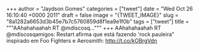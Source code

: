 
+++
author = "Jaydson Gomes"
categories = ["tweet"]
date = "Wed Oct 26 16:10:40 +0000 2011"
draft = false
image = "{TWEET_IMAGE}"
slug = "8a1282a6653d3b45e7b7c5760859d8f1ea9e1f0b"
tags = ["tweet"]
title = """AAhahahaahah RT @mdiscosq..."""
+++
AAhahahaahah RT @mdiscosqamigos: Restart afirma que está fazendo 'rock pauleira" inspirado em Foo Fighters e Aerosmith: http://t.co/kOBrgVdn

